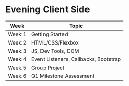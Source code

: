 # Evening Client Side

<!-- UPDATE THE DATES FOR THE WEEKS -->
| Week | Topic |
|---|---|
| Week 1 | Getting Started |
| Week 2 | HTML/CSS/Flexbox |
| Week 3 | JS, Dev Tools, DOM |
| Week 4 | Event Listeners, Callbacks, Bootstrap |
| Week 5 | Group Project |
| Week 6 | Q1 Milestone Assessment |


<!-- | [Week 7](./week07/README.md) | Pants demos, retrospective, markdown, Basic ES6 Modules |
| [Week 8](./week08/README.md) | JQuery, Browser Storage |
| [Week 9](./week09/README.md) | Task runners, SASS |
| [Week 10](./week10/README.md) | :speech_balloon: Group Project - Chatty :speech_balloon:|
| [Week 11](./week11/README.md) | Demo Chatty, Firebase, ERDS, JSON, axios |
| [Week 12](./week12/README.md) | FB Read, FB Delete, Promises, CRUD |
| [Week 13](./week13/README.md) | FB Deploy, Postman |
| [Week 14](./week14/README.md) | Deploy, Learning sessions, Nutshell Planning |
| [Week 15](./week15/README.md) | Nutshell |
| [Week 16](./week16/README.md) | Nutshell |
| [Week 17](./week17/README.md) | Nutshell Presentations, Intro to React |
| [Week 18](./week18/README.md) | REACT |
| [Week 19](./week19/README.md) | REACT |
| [Week 20](./week20/README.md) | REACT |
| [Week 21](./week21/README.md) | REACT |
| [Week 22](./week21/README.md) | REACT |
| [Weeks 23 - 24](./weeks22-25) | CAPSTONES | -->